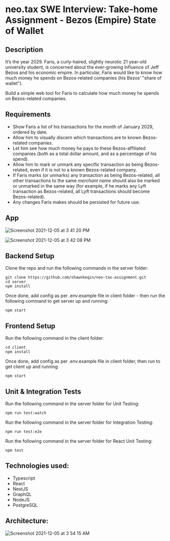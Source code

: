 # neo.tax SWE Interview: Take-home Assignment - Bezos (Empire) State of Wallet

## Description

It’s the year 2029. Faris, a curly-haired, slightly neurotic 21 year-old university student, is concerned about the ever-growing influence of Jeff Bezos and his economic empire. In particular, Faris would like to know how much money he spends on Bezos-related companies (his Bezos’ "share of wallet").

Build a simple web tool for Faris to calculate how much money he spends on Bezos-related companies.

## Requirements

- Show Faris a list of his transactions for the month of January 2029, ordered by date.
- Allow him to visually discern which transactions are to known Bezos-related companies.
- Let him see how much money he pays to these Bezos-affiliated companies (both as a total dollar amount, and as a percentage of his spend).
- Allow him to mark or unmark any specific transaction as being Bezos-related, even if it is not to a known Bezos-related company.
- If Faris marks (or unmarks) any transaction as being Bezos-related, all other transactions to the same *merchant name* should also be marked or unmarked in the same way (for example, if he marks any Lyft transaction as Bezos-related, all Lyft transactions should become Bezos-related).
- Any changes Faris makes should be persisted for future use.

## App

![Screenshot 2021-12-05 at 3 41 20 PM](https://user-images.githubusercontent.com/44067954/144738231-4ae3f6a5-5e52-4ba2-8d57-76a5457aab66.png)


![Screenshot 2021-12-05 at 3 42 08 PM](https://user-images.githubusercontent.com/44067954/144738233-984b93f1-f2f6-450b-b592-2eb72a668085.png)
## Backend Setup 

Clone the repo and run the following commands in the server folder:

```
git clone https://github.com/shawnkeqin/neo-tax-assignment.git
cd server
npm install 
```

Once done, add config as per .env.example file in client folder - then run the following command to get server up and running:

```
npm start 
```

## Frontend Setup 

Run the following command in the client folder:

```
cd client
npm install 
```

Once done, add config as per .env.example file in client folder, then run to get client up and running: 

```
npm start 
```

## Unit & Integration Tests

Run the following command in the server folder for Unit Testing:

```
npm run test:watch 
```

Run the following command in the server folder for Integration Testing:

```
npm run test:e2e
```

Run the following command in the server folder for React Unit Testing:

```
npm test    
```

## Technologies used:

- Typescript
- React
- NestJS
- GraphQL
- NodeJS
- PostgreSQL 

## Architecture: 

![Screenshot 2021-12-05 at 3 54 15 AM](https://user-images.githubusercontent.com/44067954/144722891-9354f13d-c8e4-4055-bfa4-adf6011e5090.png)


